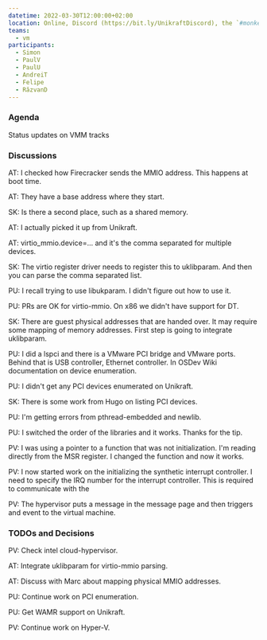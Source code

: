 ```yaml
---
datetime: 2022-03-30T12:00:00+02:00
location: Online, Discord (https://bit.ly/UnikraftDiscord), the `#monkey-business` voice channel
teams:
  - vm
participants:
  - Simon
  - PaulV
  - PaulU
  - AndreiT
  - Felipe
  - RăzvanD
---
```


### Agenda

Status updates on VMM tracks

### Discussions

AT: I checked how Firecracker sends the MMIO address.
This happens at boot time.

AT: They have a base address where they start.

SK: Is there a second place, such as a shared memory.

AT: I actually picked it up from Unikraft.

AT: virtio_mmio.device=... and it's the comma separated for multiple devices.

SK: The virtio register driver needs to register this to uklibparam.
And then you can parse the comma separated list.

PU: I recall trying to use libukparam.
I didn't figure out how to use it.

PU: PRs are OK for virtio-mmio.
On x86 we didn't have support for DT.

SK: There are guest physical addresses that are handed over.
It may require some mapping of memory addresses.
First step is going to integrate uklibparam.

PU: I did a lspci and there is a VMware PCI bridge and VMware ports.
Behind that is USB controller, Ethernet controller.
In OSDev Wiki documentation on device enumeration.

PU: I didn't get any PCI devices enumerated on Unikraft.

SK: There is some work from Hugo on listing PCI devices.

PU: I'm getting errors from pthread-embedded and newlib.

PU: I switched the order of the libraries and it works.
Thanks for the tip.

PV: I was using a pointer to a function that was not initialization.
I'm reading directly from the MSR register.
I changed the function and now it works.

PV: I now started work on the initializing the synthetic interrupt controller.
I need to specify the IRQ number for the interrupt controller.
This is required to communicate with the 

PV: The hypervisor puts a message in the message page and then triggers and event to the virtual machine.

### TODOs and Decisions

PV: Check intel cloud-hypervisor.

AT: Integrate uklibparam for virtio-mmio parsing.

AT: Discuss with Marc about mapping physical MMIO addresses.

PU: Continue work on PCI enumeration.

PU: Get WAMR support on Unikraft.

PV: Continue work on Hyper-V.
